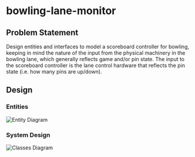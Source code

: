 # bowling-lane-monitor
## Problem Statement
Design entities and interfaces to model a scoreboard controller for bowling, keeping in mind the nature of the input from the physical machinery in the bowling lane, which generally reflects game and/or pin state.
The input to the scoreboard controller is the lane control hardware that reflects the pin state (i.e. how many pins are up/down).
## Design
### Entities
![Entity Diagram](https://i.imgur.com/pmP3ejD.png)
### System Design
![Classes Diagram](https://i.imgur.com/g26NASZ.png)
